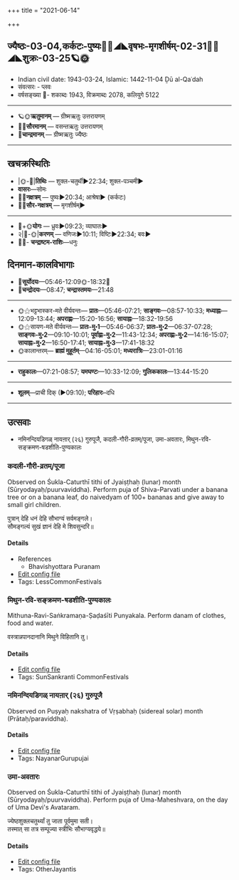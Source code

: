 +++
title = "2021-06-14"

+++
## ज्यैष्ठः-03-04,कर्कटः-पुष्यः🌛🌌◢◣वृषभः-मृगशीर्षम्-02-31🌌🌞◢◣शुक्रः-03-25🪐🌞
- Indian civil date: 1943-03-24, Islamic: 1442-11-04 Ḏū al-Qaʿdah
- संवत्सरः - प्लवः
- वर्षसङ्ख्या 🌛- शकाब्दः 1943, विक्रमाब्दः 2078, कलियुगे 5122
___________________
- 🪐🌞**ऋतुमानम्** — ग्रीष्मऋतुः उत्तरायणम्
- 🌌🌞**सौरमानम्** — वसन्तऋतुः उत्तरायणम्
- 🌛**चान्द्रमानम्** — ग्रीष्मऋतुः ज्यैष्ठः
___________________


## खचक्रस्थितिः
- |🌞-🌛|**तिथिः** — शुक्ल-चतुर्थी►22:34; शुक्ल-पञ्चमी►  
- **वासरः**—सोमः  
- 🌌🌛**नक्षत्रम्** — पुष्यः►20:34; आश्रेषा► (कर्कटः)  
- 🌌🌞**सौर-नक्षत्रम्** — मृगशीर्षम्►  
___________________
- 🌛+🌞**योगः** — ध्रुवः►09:23; व्याघातः►  
- २|🌛-🌞|**करणम्** — वणिजः►10:11; विष्टिः►22:34; बवः►  
- 🌌🌛- **चन्द्राष्टम-राशिः**—धनुः  


## दिनमान-कालविभागाः
- 🌅**सूर्योदयः**—05:46-12:09🌞️-18:32🌇  
- 🌛**चन्द्रोदयः**—08:47; **चन्द्रास्तमयः**—21:48  
___________________
- 🌞⚝भट्टभास्कर-मते वीर्यवन्तः— **प्रातः**—05:46-07:21; **साङ्गवः**—08:57-10:33; **मध्याह्नः**—12:09-13:44; **अपराह्णः**—15:20-16:56; **सायाह्नः**—18:32-19:56  
- 🌞⚝सायण-मते वीर्यवन्तः— **प्रातः-मु॰1**—05:46-06:37; **प्रातः-मु॰2**—06:37-07:28; **साङ्गवः-मु॰2**—09:10-10:01; **पूर्वाह्णः-मु॰2**—11:43-12:34; **अपराह्णः-मु॰2**—14:16-15:07; **सायाह्नः-मु॰2**—16:50-17:41; **सायाह्नः-मु॰3**—17:41-18:32  
- 🌞कालान्तरम्— **ब्राह्मं मुहूर्तम्**—04:16-05:01; **मध्यरात्रिः**—23:01-01:16  
___________________
- **राहुकालः**—07:21-08:57; **यमघण्टः**—10:33-12:09; **गुलिककालः**—13:44-15:20  
___________________
- **शूलम्**—प्राची दिक् (►09:10); **परिहारः**–दधि  
___________________

## उत्सवाः
- नमिनन्दियडिगळ् नायऩार् (२६) गुरुपूजै, कदली-गौरी-व्रतम्/पूजा, उमा-अवतारः, मिथुन-रवि-सङ्क्रमण-षडशीति-पुण्यकालः
### कदली-गौरी-व्रतम्/पूजा

Observed on Śukla-Caturthī tithi of Jyaiṣṭhaḥ (lunar) month (Sūryodayaḥ/puurvaviddha). Perform puja of Shiva-Parvati under a banana tree or on a banana leaf, do naivedyam of 100+ bananas and give away to small girl children.

पुत्रान् देहि धनं देहि सौभाग्यं सर्वमङ्गले।  
सौमङ्गल्यं सुखं ज्ञानं देहि मे शिवसुन्दरि॥



#### Details
- References
  - Bhavishyottara Puranam
- [Edit config file](https://github.com/jyotisham/adyatithi/tree/master/devatA/umA/lunar_month/tithi/03/04/kadalI-gaurI-vratam%20or%20pUjA.toml)
- Tags: LessCommonFestivals


### मिथुन-रवि-सङ्क्रमण-षडशीति-पुण्यकालः

Mithuna-Ravi-Saṅkramaṇa-Ṣaḍaśīti Punyakala. Perform danam of clothes, food and water.

वस्त्रान्नपानदानानि मिथुने विहितानि तु।



#### Details
- [Edit config file](https://github.com/jyotisham/adyatithi/tree/master/time_focus/sankrAnti/description_only/mithuna-ravi-saGkramaNa-SaDazIti-puNyakAlaH.toml)
- Tags: SunSankranti CommonFestivals


### नमिनन्दियडिगळ् नायऩार् (२६) गुरुपूजै

Observed on Puṣyaḥ nakshatra of Vṛṣabhaḥ (sidereal solar) month (Prātaḥ/paraviddha). 

#### Details
- [Edit config file](https://github.com/jyotisham/adyatithi/tree/master/mahApuruSha/nAyanAr/sidereal_solar_month/nakshatra/02/08/naminandiyaDigaL%20nAyan2Ar%20%2826%29%20gurupUjai.toml)
- Tags: NayanarGurupujai


### उमा-अवतारः

Observed on Śukla-Caturthī tithi of Jyaiṣṭhaḥ (lunar) month (Sūryodayaḥ/puurvaviddha). Perform puja of Uma-Maheshvara, on the day of Uma Devi's Avataram.

ज्येष्ठशुक्लचतुर्थ्यां तु जाता पूर्वमुमा सती।  
तस्मात् सा तत्र सम्पूज्या स्त्रीभिः सौभाग्यवृद्धये॥



#### Details
- [Edit config file](https://github.com/jyotisham/adyatithi/tree/master/devatA/umA/lunar_month/tithi/03/04/umA-avatAraH.toml)
- Tags: OtherJayantis



